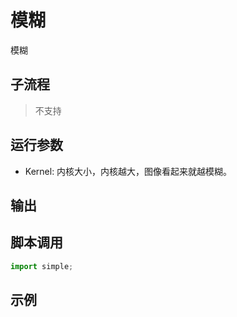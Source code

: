 # 模糊 
模糊

## 子流程
> 不支持


## 运行参数

* Kernel: 内核大小，内核越大，图像看起来就越模糊。


## 输出

    


## 脚本调用

```python
import simple;

```

## 示例
